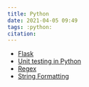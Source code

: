 ```yaml
---
title: Python
date: 2021-04-05 09:49
tags: :python: 
citation: 
---
```

- [Flask](202105021007.md)
- [Unit testing in Python](202104050950.md)
- [Regex](202105032115.md)
- [String Formatting](202105311220.md)
